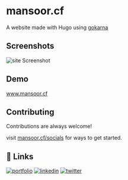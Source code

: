 # mansoor.cf
A website made with Hugo using [gokarna](https://github.com/526avijitgupta/gokarna)



## Screenshots

![site Screenshot](https://raw.githubusercontent.com/mansoorbarri/mansoor.github.io/master/image.png)


## Demo

www.mansoor.cf


## Contributing

Contributions are always welcome!

visit [mansoor.cf/socials](https://www.mansoor.cf/) for ways to get started.

## 🔗 Links
[![portfolio](https://img.shields.io/badge/my_portfolio-000?style=for-the-badge&logo=ko-fi&logoColor=white)](https://www.mansoor.cf/)
[![linkedin](https://img.shields.io/badge/linkedin-0A66C2?style=for-the-badge&logo=linkedin&logoColor=white)](https://www.mansoor.cf/linkedin)
[![twitter](https://img.shields.io/badge/twitter-1DA1F2?style=for-the-badge&logo=twitter&logoColor=white)](https://twitter.com/mansoorbarri)


